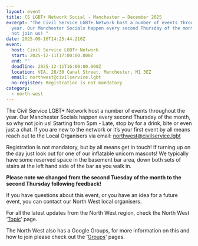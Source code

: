 ```yaml
---
layout: event
title: CS LGBT+ Network Social - Manchester – December 2025
excerpt: "The Civil Service LGBT+ Network host a number of events throughout the
  year. Our Manchester Socials happen every second Thursday of the month, so why
  not join us! "
date: 2025-09-16T14:25:44.210Z
event:
  host: Civil Service LGBT+ Network
  start: 2025-12-11T17:00:00.000Z
  end: ""
  deadline: 2025-12-11T16:00:00.000Z
  location: VIA, 28/30 Canal Street, Manchester, M1 3EZ
  email: northwest@civilservice.lgbt
  no-register: Registration is not mandatory
category:
  - north-west
---
```

The Civil Service LGBT+ Network host a number of events throughout the year. Our Manchester Socials happen every second Thursday of the month, so why not join us! Starting from 5pm - Late, stop by for a drink, bite or even just a chat. If you are new to the network or it’s your first event by all means reach out to the Local Organisers via email: [northwest@civilservice.lgbt](mailto:northwest@civilservice.lgbt)

Registration is not mandatory, but by all means get in touch! If turning up on the day just look out for one of our inflatable unicorn mascots! We typically have some reserved space in the basement bar area, down both sets of stairs at the left hand side of the bar as you walk in.

**Please note we changed from the second Tuesday of the month to the second Thursday following feedback!**

If you have questions about this event, or you have an idea for a future event, you can contact our North West local organisers.

For all the latest updates from the North West region, check the North West ‘[Topic](https://www.civilservice.lgbt/topic/north-west)’ page.

T﻿he North West also has a Google Groups, for more information on this and how to join please check out the ‘[Groups](https://www.civilservice.lgbt/groups/)’ pages.